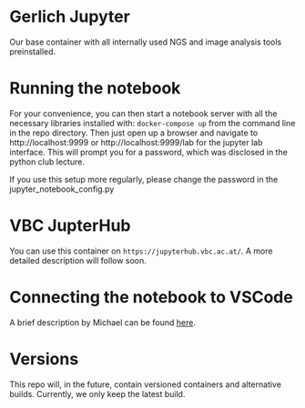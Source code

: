 # Gerlich Jupyter
Our base container with all internally used NGS and image analysis tools preinstalled.

# Running the notebook
For your convenience, you can then start a notebook server with all the necessary libraries installed with:
```docker-compose up``` from the command line in the repo directory.
Then just open up a browser and navigate to http://localhost:9999 or http://localhost:9999/lab for the jupyter lab interface. 
This will prompt you for a password, which was disclosed in the python club lecture.

If you use this setup more regularly, please change the password in the jupyter_notebook_config.py

# VBC JupterHub

You can use this container on ```https://jupyterhub.vbc.ac.at/```. A more detailed description will follow soon.

# Connecting the notebook to VSCode 
A brief description by Michael can be found [here](https://github.com/gerlichlab/python_club_seq_formats_I).

# Versions

This repo will, in the future, contain versioned containers and alternative builds.
Currently, we only keep the latest build.
